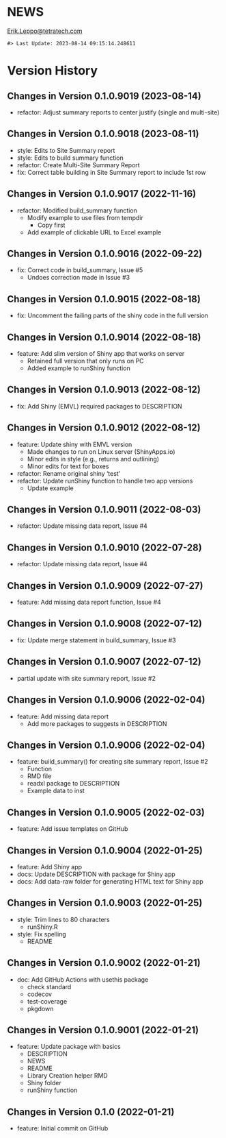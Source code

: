 NEWS
================
<Erik.Leppo@tetratech.com>

<!-- NEWS.md is generated from NEWS.Rmd. Please edit that file -->

    #> Last Update: 2023-08-14 09:15:14.248611

# Version History

## Changes in Version 0.1.0.9019 (2023-08-14)

- refactor: Adjust summary reports to center justify (single and
  multi-site)

## Changes in Version 0.1.0.9018 (2023-08-11)

- style: Edits to Site Summary report
- style: Edits to build summary function
- refactor: Create Multi-Site Summary Report
- fix: Correct table building in Site Summary report to include 1st row

## Changes in Version 0.1.0.9017 (2022-11-16)

- refactor: Modified build_summary function
  - Modify example to use files from tempdir
    - Copy first
  - Add example of clickable URL to Excel example

## Changes in Version 0.1.0.9016 (2022-09-22)

- fix: Correct code in build_summary, Issue \#5
  - Undoes correction made in Issue \#3

## Changes in Version 0.1.0.9015 (2022-08-18)

- fix: Uncomment the failing parts of the shiny code in the full version

## Changes in Version 0.1.0.9014 (2022-08-18)

- feature: Add slim version of Shiny app that works on server
  - Retained full version that only runs on PC
  - Added example to runShiny function

## Changes in Version 0.1.0.9013 (2022-08-12)

- fix: Add Shiny (EMVL) required packages to DESCRIPTION

## Changes in Version 0.1.0.9012 (2022-08-12)

- feature: Update shiny with EMVL version
  - Made changes to run on Linux server (ShinyApps.io)
  - Minor edits in style (e.g., returns and outlining)
  - Minor edits for text for boxes
- refactor: Rename original shiny ‘test’
- refactor: Update runShiny function to handle two app versions
  - Update example

## Changes in Version 0.1.0.9011 (2022-08-03)

- refactor: Update missing data report, Issue \#4

## Changes in Version 0.1.0.9010 (2022-07-28)

- refactor: Update missing data report, Issue \#4

## Changes in Version 0.1.0.9009 (2022-07-27)

- feature: Add missing data report function, Issue \#4

## Changes in Version 0.1.0.9008 (2022-07-12)

- fix: Update merge statement in build_summary, Issue \#3

## Changes in Version 0.1.0.9007 (2022-07-12)

- partial update with site summary report, Issue \#2

## Changes in Version 0.1.0.9006 (2022-02-04)

- feature: Add missing data report
  - Add more packages to suggests in DESCRIPTION

## Changes in Version 0.1.0.9006 (2022-02-04)

- feature: build_summary() for creating site summary report, Issue \#2
  - Function
  - RMD file
  - readxl package to DESCRIPTION
  - Example data to inst  

## Changes in Version 0.1.0.9005 (2022-02-03)

- feature: Add issue templates on GitHub

## Changes in Version 0.1.0.9004 (2022-01-25)

- feature: Add Shiny app
- docs: Update DESCRIPTION with package for Shiny app
- docs: Add data-raw folder for generating HTML text for Shiny app

## Changes in Version 0.1.0.9003 (2022-01-25)

- style: Trim lines to 80 characters
  - runShiny.R
- style: Fix spelling
  - README

## Changes in Version 0.1.0.9002 (2022-01-21)

- doc: Add GitHub Actions with usethis package
  - check standard
  - codecov
  - test-coverage
  - pkgdown

## Changes in Version 0.1.0.9001 (2022-01-21)

- feature: Update package with basics
  - DESCRIPTION
  - NEWS
  - README
  - Library Creation helper RMD
  - Shiny folder
  - runShiny function

## Changes in Version 0.1.0 (2022-01-21)

- feature: Initial commit on GitHub
